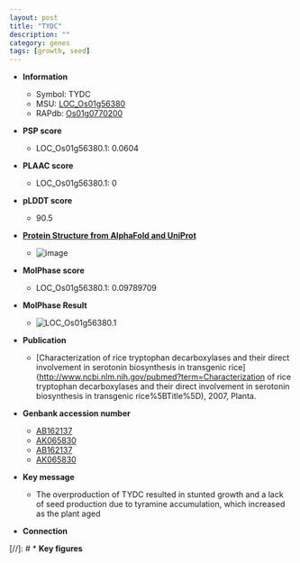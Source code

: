 ```yaml
---
layout: post
title: "TYDC"
description: ""
category: genes
tags: [growth, seed]
---
```


* **Information**  
    + Symbol: TYDC  
    + MSU: [LOC_Os01g56380](http://rice.plantbiology.msu.edu/cgi-bin/ORF_infopage.cgi?orf=LOC_Os01g56380)  
    + RAPdb: [Os01g0770200](http://rapdb.dna.affrc.go.jp/viewer/gbrowse_details/irgsp1?name=Os01g0770200)  

* **PSP score**  
    + LOC_Os01g56380.1: 0.0604 

* **PLAAC score**  
    + LOC_Os01g56380.1: 0 

* **pLDDT score**
    + 90.5

* **[Protein Structure from AlphaFold and UniProt](https://www.uniprot.org/uniprotkb/Q94EE9/entry#structure)**
    + ![image](https://ricepsp.github.io/images/Q9/AF-Q94EE9-F1.png)

* **MolPhase score**
    + LOC_Os01g56380.1: 0.09789709

* **MolPhase Result**
    + ![LOC_Os01g56380.1](https://304243504.github.io/Pictures/LOC_Os01g/LOC_Os01g56380.1.png)

* **Publication**  
    + [Characterization of rice tryptophan decarboxylases and their direct involvement in serotonin biosynthesis in transgenic rice](http://www.ncbi.nlm.nih.gov/pubmed?term=Characterization of rice tryptophan decarboxylases and their direct involvement in serotonin biosynthesis in transgenic rice%5BTitle%5D), 2007, Planta.

* **Genbank accession number**  
    + [AB162137](http://www.ncbi.nlm.nih.gov/nuccore/AB162137)
    + [AK065830](http://www.ncbi.nlm.nih.gov/nuccore/AK065830)
    + [AB162137](http://www.ncbi.nlm.nih.gov/nuccore/AB162137)
    + [AK065830](http://www.ncbi.nlm.nih.gov/nuccore/AK065830)

* **Key message**  
    + The overproduction of TYDC resulted in stunted growth and a lack of seed production due to tyramine accumulation, which increased as the plant aged

* **Connection**  

[//]: # * **Key figures**  


